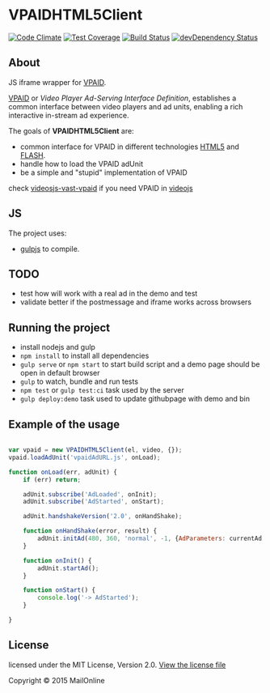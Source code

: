 VPAIDHTML5Client
================
[![Code Climate](https://codeclimate.com/github/MailOnline/VPAIDHTML5Client/badges/gpa.svg)](https://codeclimate.com/github/MailOnline/VPAIDHTML5Client)
[![Test Coverage](https://codeclimate.com/github/MailOnline/VPAIDHTML5Client/badges/coverage.svg)](https://codeclimate.com/github/MailOnline/VPAIDHTML5Client/coverage)
[![Build Status](https://travis-ci.org/MailOnline/VPAIDHTML5Client.svg?branch=master)](https://travis-ci.org/MailOnline/VPAIDHTML5Client)
[![devDependency Status](https://david-dm.org/Mailonline/VPAIDHTML5Client/dev-status.svg)](https://david-dm.org/Mailonline/VPAIDHTML5Client#info=devDependencies)

About
-----
JS iframe wrapper for [VPAID](http://www.iab.net/vpaid).

[VPAID](http://www.iab.net/vpaid) or *Video Player Ad-Serving Interface Definition*, establishes a common interface between video players and ad units, enabling a rich interactive in-stream ad experience.

The goals of **VPAIDHTML5Client** are:
  - common interface for VPAID in different technologies [HTML5](https://github.com/MailOnline/VPAIDHTML5Client) and [FLASH](https://github.com/MailOnline/VPAIDFLASHClient).
  - handle how to load the VPAID adUnit
  - be a simple and "stupid" implementation of VPAID

check [videosjs-vast-vpaid](https://github.com/MailOnline/videojs-vast-vpaid) if you need VPAID in [videojs](https://github.com/videojs/video.js)

JS
--

The project uses:
  - [gulpjs](http://gulpjs.com/) to compile.

TODO
----
  - test how will work with a real ad in the demo and test
  - validate better if the postmessage and iframe works across browsers


Running the project
-------------------

  - install nodejs and gulp
  - `npm install` to install all dependencies
  - `gulp serve` or `npm start` to start build script and a demo page should be open in default browser
  - `gulp` to watch, bundle and run tests
  - `npm test` or `gulp test:ci` task used by the server
  - `gulp deploy:demo` task used to update githubpage with demo and bin


Example of the usage
--------------------

```javascript

var vpaid = new VPAIDHTML5Client(el, video, {});
vpaid.loadAdUnit('vpaidAdURL.js', onLoad);

function onLoad(err, adUnit) {
    if (err) return;

    adUnit.subscribe('AdLoaded', onInit);
    adUnit.subscribe('AdStarted', onStart);

    adUnit.handshakeVersion('2.0', onHandShake);

    function onHandShake(error, result) {
        adUnit.initAd(480, 360, 'normal', -1, {AdParameters: currentAd.adParameters}, {});
    }

    function onInit() {
        adUnit.startAd();
    }

    function onStart() {
        console.log('-> AdStarted');
    }

}

```

License
-------
licensed under the MIT License, Version 2.0. [View the license file](LICENSE.md)

Copyright &copy; 2015 MailOnline


